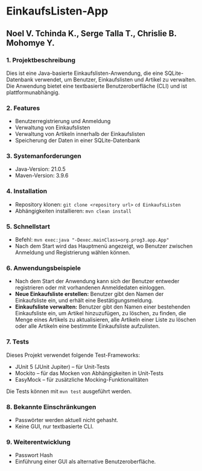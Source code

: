 # EinkaufsListen-App

## Noel V. Tchinda K., Serge Talla T., Chrislie B. Mohomye Y.

### 1. Projektbeschreibung

Dies ist eine Java-basierte Einkaufslisten-Anwendung, die eine SQLite-Datenbank 
verwendet, um Benutzer, Einkaufslisten und Artikel zu verwalten. Die Anwendung 
bietet eine textbasierte Benutzeroberfläche (CLI) und ist plattformunabhängig.

### 2. Features
* Benutzerregistrierung und Anmeldung
* Verwaltung von Einkaufslisten
* Verwaltung von Artikeln innerhalb der Einkaufslisten
* Speicherung der Daten in einer SQLite-Datenbank

### 3. Systemanforderungen
* Java-Version: 21.0.5
* Maven-Version: 3.9.6

### 4. Installation
* Repository klonen: `git clone <repository url>` `cd EinkaufsListen`
* Abhängigkeiten installieren: `mvn clean install`

### 5. Schnellstart
* Befehl: `mvn exec:java "-Dexec.mainClass=org.prog3.app.App"`
* Nach dem Start wird das Hauptmenü angezeigt, wo Benutzer zwischen Anmeldung und Registrierung wählen können.
  
### 6. Anwendungsbeispiele
* Nach dem Start der Anwendung kann sich der Benutzer entweder registrieren oder mit vorhandenen Anmeldedaten einloggen.
* **Neue Einkaufsliste erstellen:** Benutzer gibt den Namen der Einkaufsliste ein, und erhält eine Bestätigungsmeldung.
* **Einkaufsliste verwalten:** Benutzer gibt den Namen einer bestehenden Einkaufsliste ein, um Artikel hinzuzufügen, zu löschen, zu finden, die Menge eines Artikels zu aktualisieren, alle Artikeln einer Liste zu löschen oder alle Artikeln eine bestimmte Einkaufsliste aufzulisten.

### 7. Tests
Dieses Projekt verwendet folgende Test-Frameworks:

* JUnit 5 (JUnit Jupiter) – für Unit-Tests
* Mockito – für das Mocken von Abhängigkeiten in Unit-Tests
* EasyMock – für zusätzliche Mocking-Funktionalitäten

Die Tests können mit `mvn test` ausgeführt werden.

### 8. Bekannte Einschränkungen
* Passwörter werden aktuell nicht gehasht.
* Keine GUI, nur textbasierte CLI.

### 9. Weiterentwicklung
* Passwort Hash
* Einführung einer GUI als alternative Benutzeroberfläche.
